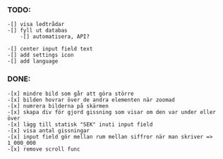 
  
  ### TODO:
    -[] visa ledtrådar
    -[] fyll ut databas
        -[] automatisera, API?

    -[] center input field text
    -[] add settings icon
    -[] add language

  ### DONE:

    -[x] mindre bild som går att göra större
    -[x] bilden hovrar över de andra elementen när zoomad
    -[x] numrera bilderna på skärmen
    -[x] skapa div för gjord gissning som visar om den var under eller över
    -[x] lägg till statisk "SEK" inuti input field
    -[x] visa antal gissningar
    -[x] input field gör mellan rum mellan siffror när man skriver => 1_000_000
    -[x] remove scroll func
    
